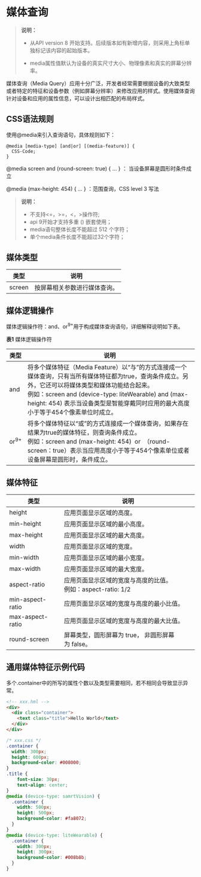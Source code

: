 # 媒体查询

>  **说明：**
>
>  - 从API version 8 开始支持。后续版本如有新增内容，则采用上角标单独标记该内容的起始版本。
>
>  - media属性值默认为设备的真实尺寸大小、物理像素和真实的屏幕分辨率。


媒体查询（Media Query）应用十分广泛，开发者经常需要根据设备的大致类型或者特定的特征和设备参数（例如屏幕分辨率）来修改应用的样式。使用媒体查询针对设备和应用的属性信息，可以设计出相匹配的布局样式。


## CSS语法规则

使用@media来引入查询语句，具体规则如下：

```
@media [media-type] [and|or] [(media-feature)] {
  CSS-Code;
}
```

@media screen and (round-screen: true) { … } ： 当设备屏幕是圆形时条件成立

@media (max-height: 454) { … } ：范围查询，CSS level 3 写法

>  **说明：**
>
>  - 不支持&lt;=，&gt;=，&lt;，&gt;操作符;
>  - api 9开始才支持多重 () 嵌套使用；
>  - media语句整体长度不能超过 512 个字符；
>  - 单个media条件长度不能超过32个字符；


## 媒体类型

| 类型     | 说明             |
| ------ | -------------- |
| screen | 按屏幕相关参数进行媒体查询。 |


## 媒体逻辑操作

媒体逻辑操作符：and、or<sup>9+</sup>用于构成媒体查询语句，详细解释说明如下表。

**表1** 媒体逻辑操作符

| 类型            | 说明                                                         |
| --------------- | ------------------------------------------------------------ |
| and             | 将多个媒体特征（Media&nbsp;Feature）以“与”的方式连接成一个媒体查询，只有当所有媒体特征都为true，查询条件成立。另外，它还可以将媒体类型和媒体功能结合起来。<br/>例如：screen&nbsp;and&nbsp;(device-type:&nbsp;liteWearable)&nbsp;and&nbsp;(max-height:&nbsp;454)&nbsp;表示当设备类型是智能穿戴同时应用的最大高度小于等于454个像素单位时成立。 |
| or<sup>9+</sup> | 将多个媒体特征以“或”的方式连接成一个媒体查询，如果存在结果为true的媒体特征，则查询条件成立。<br/>例如：screen&nbsp;and&nbsp;(max-height:&nbsp;454) &nbsp;or&nbsp;&nbsp;（round-screen：true）表示当应用高度小于等于454个像素单位或者设备屏幕是圆形时，条件成立。 |




## 媒体特征

| 类型             | 说明                                                         |
| ---------------- | ------------------------------------------------------------ |
| height           | 应用页面显示区域的高度。                                     |
| min-height       | 应用页面显示区域的最小高度。                                 |
| max-height       | 应用页面显示区域的最大高度。                                 |
| width            | 应用页面显示区域的宽度。                                     |
| min-width        | 应用页面显示区域的最小宽度。                                 |
| max-width        | 应用页面显示区域的最大宽度。                                 |
| aspect-ratio     | 应用页面显示区域的宽度与高度的比值。<br/>例如：aspect-ratio: 1/2 |
| min-aspect-ratio | 应用页面显示区域的宽度与高度的最小比值。                     |
| max-aspect-ratio | 应用页面显示区域的宽度与高度的最大比值。                     |
| round-screen     | 屏幕类型，圆形屏幕为 true，&nbsp;非圆形屏幕为&nbsp;false。   |


## 通用媒体特征示例代码

多个.container中的所写的属性个数以及类型需要相同，若不相同会导致显示异常。

```html
<!-- xxx.hml -->
<div>
  <div class="container">
    <text class="title">Hello World</text>
  </div>
</div>
```

```css
/* xxx.css */
.container {
  width: 300px;
  height: 600px;
  background-color: #008000;
}
.title {
    font-size: 30px;
    text-align: center;
}
@media (device-type: samrtVision) {
  .container {
    width: 500px;
    height: 500px;
    background-color: #fa8072;
  }
} 
@media (device-type: liteWearable) {
  .container {
    width: 300px;
    height: 300px;
    background-color: #008b8b;
  }
} 
```
